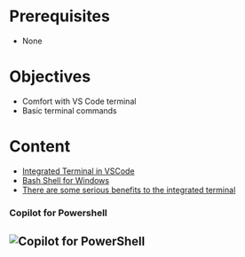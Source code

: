 # Prerequisites
- None

# Objectives
- Comfort with VS Code terminal
- Basic terminal commands
  
# Content

* [Integrated Terminal in VSCode](https://code.visualstudio.com/docs/terminal/basics)
* [Bash Shell for Windows](https://www.youtube.com/shorts/Q51dOTjL6xc)
* [There are some serious benefits to the integrated terminal](https://www.youtube.com/shorts/ewhgnBe2trY?si=863h9lpetLcZQw7F)

### Copilot for Powershell
![Copilot for PowerShell](https://www.youtube.com/watch?v=EwtRzAFiXEM)
---

